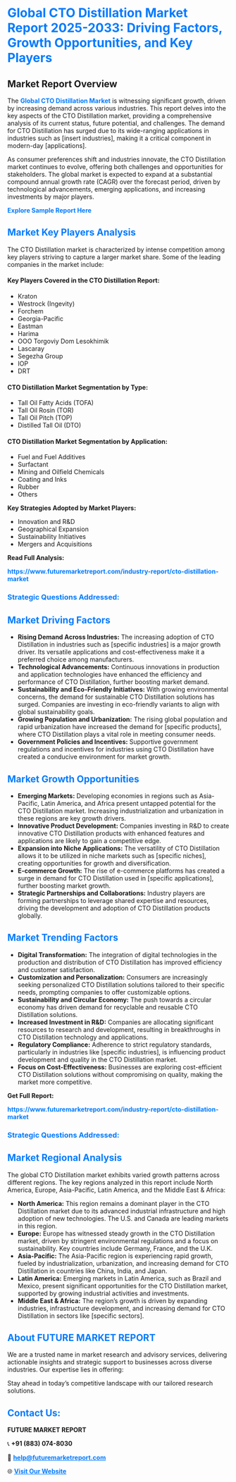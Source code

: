 <h1 style="color: #007BFF;">Global CTO Distillation Market Report 2025-2033: Driving Factors, Growth Opportunities, and Key Players</h1>

<section id="overview">
<h2>Market Report Overview</h2>
<p>The <a href="https://www.futuremarketreport.com/industry-report/cto-distillation-market" style="color: #007BFF; text-decoration: none;"><strong>Global CTO Distillation Market</strong></a> is witnessing significant growth, driven by increasing demand across various industries. This report delves into the key aspects of the CTO Distillation market, providing a comprehensive analysis of its current status, future potential, and challenges. The demand for CTO Distillation has surged due to its wide-ranging applications in industries such as [insert industries], making it a critical component in modern-day [applications].</p>
<p>As consumer preferences shift and industries innovate, the CTO Distillation market continues to evolve, offering both challenges and opportunities for stakeholders. The global market is expected to expand at a substantial compound annual growth rate (CAGR) over the forecast period, driven by technological advancements, emerging applications, and increasing investments by major players.</p>
</section>

<section id="overview">
<p><a href="https://www.futuremarketreport.com/request-sample/reportId=96635" style="color: #007BFF; text-decoration: none;"><strong>Explore Sample Report Here</strong></a></p>
</section>

<section id="key-players">
<h2 style="color: #007BFF;">Market Key Players Analysis</h2>
<p>The CTO Distillation market is characterized by intense competition among key players striving to capture a larger market share. Some of the leading companies in the market include:</p>
<h4>Key Players Covered in the CTO Distillation Report:</h4>
<ul><li>Kraton</li><li>Westrock (Ingevity)</li><li>Forchem</li><li>Georgia-Pacific</li><li>Eastman</li><li>Harima</li><li>OOO Torgoviy Dom Lesokhimik</li><li>Lascaray</li><li>Segezha Group</li><li>IOP</li><li>DRT</li></ul>
<h4>CTO Distillation Market Segmentation by Type:</h4>
<ul><li>Tall Oil Fatty Acids (TOFA)</li><li>Tall Oil Rosin (TOR)</li><li>Tall Oil Pitch (TOP)</li><li>Distilled Tall Oil (DTO)</li></ul>

<h4>CTO Distillation Market Segmentation by Application:</h4>
<ul><li>Fuel and Fuel Additives</li><li>Surfactant</li><li>Mining and Oilfield Chemicals</li><li>Coating and Inks</li><li>Rubber</li><li>Others</li></ul>
<p><strong>Key Strategies Adopted by Market Players:</strong></p>
<ul>
<li>Innovation and R&D</li>
<li>Geographical Expansion</li>
<li>Sustainability Initiatives</li>
<li>Mergers and Acquisitions</li>
</ul>
</section>

<section>
<p><strong>Read Full Analysis: </strong></p><a href="https://www.futuremarketreport.com/industry-report/cto-distillation-market" style="color: #007BFF; text-decoration: none;"><strong>https://www.futuremarketreport.com/industry-report/cto-distillation-market</strong></a>
<h3 style="color: #007BFF;">Strategic Questions Addressed:</h3>
</section>

<section id="driving-factors">
<h2 style="color: #007BFF;">Market Driving Factors</h2>
<ul>
<li><strong>Rising Demand Across Industries:</strong> The increasing adoption of CTO Distillation in industries such as [specific industries] is a major growth driver. Its versatile applications and cost-effectiveness make it a preferred choice among manufacturers.</li>
<li><strong>Technological Advancements:</strong> Continuous innovations in production and application technologies have enhanced the efficiency and performance of CTO Distillation, further boosting market demand.</li>
<li><strong>Sustainability and Eco-Friendly Initiatives:</strong> With growing environmental concerns, the demand for sustainable CTO Distillation solutions has surged. Companies are investing in eco-friendly variants to align with global sustainability goals.</li>
<li><strong>Growing Population and Urbanization:</strong> The rising global population and rapid urbanization have increased the demand for [specific products], where CTO Distillation plays a vital role in meeting consumer needs.</li>
<li><strong>Government Policies and Incentives:</strong> Supportive government regulations and incentives for industries using CTO Distillation have created a conducive environment for market growth.</li>
</ul>
</section>

<section id="growth-opportunities">
<h2 style="color: #007BFF;">Market Growth Opportunities</h2>
<ul>
<li><strong>Emerging Markets:</strong> Developing economies in regions such as Asia-Pacific, Latin America, and Africa present untapped potential for the CTO Distillation market. Increasing industrialization and urbanization in these regions are key growth drivers.</li>
<li><strong>Innovative Product Development:</strong> Companies investing in R&D to create innovative CTO Distillation products with enhanced features and applications are likely to gain a competitive edge.</li>
<li><strong>Expansion into Niche Applications:</strong> The versatility of CTO Distillation allows it to be utilized in niche markets such as [specific niches], creating opportunities for growth and diversification.</li>
<li><strong>E-commerce Growth:</strong> The rise of e-commerce platforms has created a surge in demand for CTO Distillation used in [specific applications], further boosting market growth.</li>
<li><strong>Strategic Partnerships and Collaborations:</strong> Industry players are forming partnerships to leverage shared expertise and resources, driving the development and adoption of CTO Distillation products globally.</li>
</ul>
</section>

<section id="trending-factors">
<h2 style="color: #007BFF;">Market Trending Factors</h2>
<ul>
<li><strong>Digital Transformation:</strong> The integration of digital technologies in the production and distribution of CTO Distillation has improved efficiency and customer satisfaction.</li>
<li><strong>Customization and Personalization:</strong> Consumers are increasingly seeking personalized CTO Distillation solutions tailored to their specific needs, prompting companies to offer customizable options.</li>
<li><strong>Sustainability and Circular Economy:</strong> The push towards a circular economy has driven demand for recyclable and reusable CTO Distillation solutions.</li>
<li><strong>Increased Investment in R&D:</strong> Companies are allocating significant resources to research and development, resulting in breakthroughs in CTO Distillation technology and applications.</li>
<li><strong>Regulatory Compliance:</strong> Adherence to strict regulatory standards, particularly in industries like [specific industries], is influencing product development and quality in the CTO Distillation market.</li>
<li><strong>Focus on Cost-Effectiveness:</strong> Businesses are exploring cost-efficient CTO Distillation solutions without compromising on quality, making the market more competitive.</li>
</ul>
</section>

<section>
<p><strong>Get Full Report: </strong></p><a href="https://www.futuremarketreport.com/industry-report/cto-distillation-market" style="color: #007BFF; text-decoration: none;"><strong>https://www.futuremarketreport.com/industry-report/cto-distillation-market</strong></a>
<h3 style="color: #007BFF;">Strategic Questions Addressed:</h3>
</section>


<section id="regional-analysis">
<h2 style="color: #007BFF;">Market Regional Analysis</h2>
<p>The global CTO Distillation market exhibits varied growth patterns across different regions. The key regions analyzed in this report include North America, Europe, Asia-Pacific, Latin America, and the Middle East & Africa:</p>
<ul>
<li><strong>North America:</strong> This region remains a dominant player in the CTO Distillation market due to its advanced industrial infrastructure and high adoption of new technologies. The U.S. and Canada are leading markets in this region.</li>
<li><strong>Europe:</strong> Europe has witnessed steady growth in the CTO Distillation market, driven by stringent environmental regulations and a focus on sustainability. Key countries include Germany, France, and the U.K.</li>
<li><strong>Asia-Pacific:</strong> The Asia-Pacific region is experiencing rapid growth, fueled by industrialization, urbanization, and increasing demand for CTO Distillation in countries like China, India, and Japan.</li>
<li><strong>Latin America:</strong> Emerging markets in Latin America, such as Brazil and Mexico, present significant opportunities for the CTO Distillation market, supported by growing industrial activities and investments.</li>
<li><strong>Middle East & Africa:</strong> The region’s growth is driven by expanding industries, infrastructure development, and increasing demand for CTO Distillation in sectors like [specific sectors].</li>
</ul>
</section>

<footer>
<h2 style="color: #007BFF;">About FUTURE MARKET REPORT</h2>
<p>We are a trusted name in market research and advisory services, delivering actionable insights and strategic support to businesses across diverse industries. Our expertise lies in offering:</p>

<p>Stay ahead in today’s competitive landscape with our tailored research solutions.</p>

<h2 style="color: #007BFF;">Contact Us:</h2>
<p><strong>FUTURE MARKET REPORT</strong></p>
<p>📞 <strong>+91 (883) 074-8030</strong></p>
<p>📧 <strong><a href="mailto:help@futuremarketreport.com" style="color: #007BFF;">help@futuremarketreport.com</a></strong></p>
<p>🌐 <strong><a href="https://www.futuremarketreport.com/" style="color: #007BFF;">Visit Our Website</a></strong></p>
</footer>